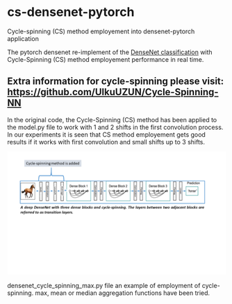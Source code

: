 # cs-densenet-pytorch
Cycle-spinning (CS) method employement into densenet-pytorch application

The pytorch densenet re-implement of the [DenseNet classification](https://pytorch.org/hub/pytorch_vision_densenet/) with Cycle-Spinning (CS) method employement performance in real time.

## Extra information for cycle-spinning please visit: https://github.com/UlkuUZUN/Cycle-Spinning-NN

In the original code, the Cycle-Spinning (CS) method has been applied to the model.py file to work with 1 and 2 shifts in the first convolution process. In our experiments it is seen that CS method employement gets good results if it works with first convolution and small shifts up to 3 shifts.

<div align="center">
  <p>
  <img width="850" src="https://github.com/UlkuUZUN/assets/blob/main/cs-densenet.png">
  </p>
</div>

densenet_cycle_spinning_max.py file an example of employment of cycle-spinning. max, mean or median aggregation functions have been tried.
